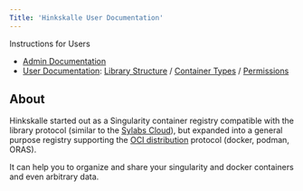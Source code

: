 ```yaml
---
Title: 'Hinkskalle User Documentation'
---
```


Instructions for Users

- [Admin Documentation](../index.md)
- [User Documentation](./index.md): [Library Structure](./structure.md) / [Container Types](./container-types.md) / [Permissions](./permissions.md)

<!--more-->

## About

Hinkskalle started out as a Singularity container registry compatible with the library protocol (similar to the [Sylabs Cloud](https://cloud.sylabs.io/)), but expanded into a general purpose registry supporting the [OCI distribution](https://github.com/opencontainers/distribution-spec) protocol (docker, podman, ORAS).

It can help you to organize and share your singularity and docker containers and even arbitrary data.
